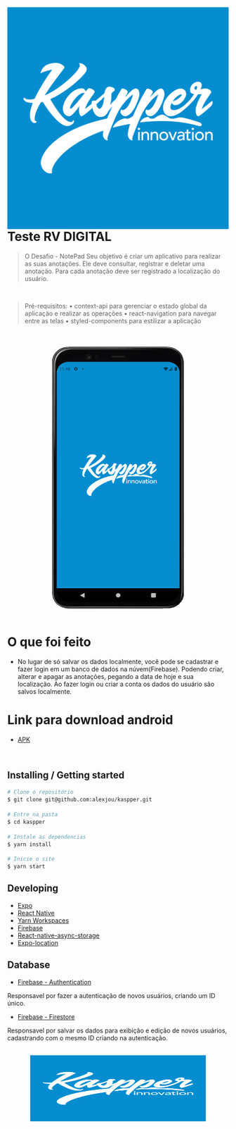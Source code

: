 <img src="./assets/icon.png" alt="Logo of the project" align="right">

# Teste RV DIGITAL 

> O Desafio - NotePad
Seu objetivo é criar um aplicativo para realizar as suas anotações. Ele deve consultar, registrar e deletar uma anotação. Para cada anotação deve ser registrado a localização do usuário. 

</br>

> Pré-requisitos:
• context-api para gerenciar o estado global da aplicação e realizar as operações
• react-navigation para navegar entre as telas
• styled-components para estilizar a aplicação

</br>

</br>
<div align="center">
 
<img src="./assets/Kaspper.gif" width="300" height="600" alt="Logo of the project" align="center">
</div>
</br>

# O que foi feito

- No lugar de só salvar os dados localmente, você pode se cadastrar e fazer login em um banco de dados na núvem(Firebase). Podendo criar, alterar e apagar as anotações, pegando a data de hoje e sua localização.
Ao fazer login ou criar a conta os dados do usuário são salvos localmente.

# Link para download android

- [APK](https://expo.dev/artifacts/8d867493-d0fb-403f-9b0f-10871058eb82)

</br>

## Installing / Getting started

```bash
# Clone o repositório
$ git clone git@github.com:alexjou/kaspper.git

# Entre na pasta
$ cd kaspper

# Instale as dependencias
$ yarn install

# Inicie o site
$ yarn start
```

## Developing

- [Expo](https://expo.io/)
- [React Native](https://reactnative.dev/)
- [Yarn Workspaces](https://classic.yarnpkg.com/en/docs/workspaces/)
- [Firebase](https://firebase.google.com/)
- [React-native-async-storage](https://react-native-async-storage.github.io/async-storage/docs/install/)
- [Expo-location](https://docs.expo.dev/versions/latest/sdk/location/)


## Database

- [Firebase - Authentication](https://firebase.google.com/docs/auth?hl=pt-br)

Responsavel por fazer a autenticação de novos usuários, criando um ID único.


- [Firebase - Firestore](https://firebase.google.com/docs/firestore?hl=pt-br)

Responsavel por salvar os dados para exibição e edição de novos usuários, cadastrando com o mesmo ID criando na autenticação.


</br>

<div align="center">
<img src="./assets/icon.png" width="400" height="150" alt="Logo of the project" align="center">
 </div>
